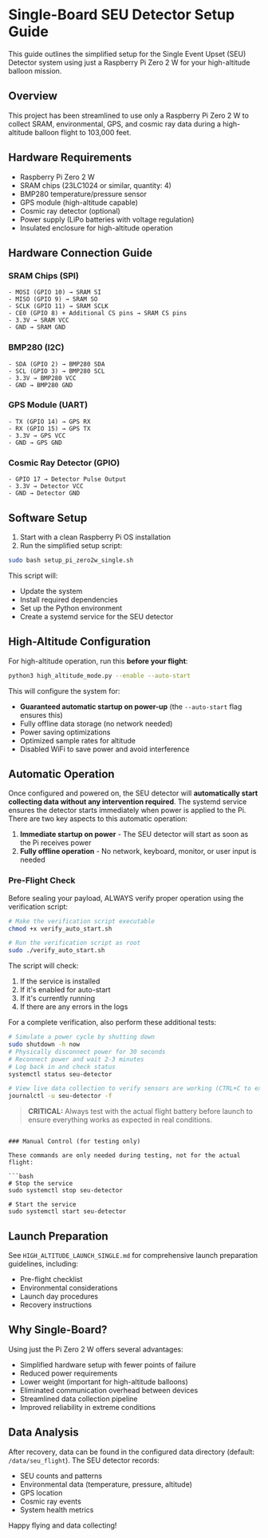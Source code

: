# Single-Board SEU Detector Setup Guide

This guide outlines the simplified setup for the Single Event Upset (SEU) Detector system using just a Raspberry Pi Zero 2 W for your high-altitude balloon mission.

## Overview

This project has been streamlined to use only a Raspberry Pi Zero 2 W to collect SRAM, environmental, GPS, and cosmic ray data during a high-altitude balloon flight to 103,000 feet.

## Hardware Requirements

- Raspberry Pi Zero 2 W
- SRAM chips (23LC1024 or similar, quantity: 4)
- BMP280 temperature/pressure sensor
- GPS module (high-altitude capable)
- Cosmic ray detector (optional)
- Power supply (LiPo batteries with voltage regulation)
- Insulated enclosure for high-altitude operation

## Hardware Connection Guide

### SRAM Chips (SPI)
```
- MOSI (GPIO 10) → SRAM SI
- MISO (GPIO 9) → SRAM SO
- SCLK (GPIO 11) → SRAM SCLK
- CE0 (GPIO 8) + Additional CS pins → SRAM CS pins
- 3.3V → SRAM VCC
- GND → SRAM GND
```

### BMP280 (I2C)
```
- SDA (GPIO 2) → BMP280 SDA
- SCL (GPIO 3) → BMP280 SCL
- 3.3V → BMP280 VCC
- GND → BMP280 GND
```

### GPS Module (UART)
```
- TX (GPIO 14) → GPS RX
- RX (GPIO 15) → GPS TX
- 3.3V → GPS VCC
- GND → GPS GND
```

### Cosmic Ray Detector (GPIO)
```
- GPIO 17 → Detector Pulse Output
- 3.3V → Detector VCC
- GND → Detector GND
```

## Software Setup

1. Start with a clean Raspberry Pi OS installation
2. Run the simplified setup script:

```bash
sudo bash setup_pi_zero2w_single.sh
```

This script will:
- Update the system
- Install required dependencies
- Set up the Python environment
- Create a systemd service for the SEU detector

## High-Altitude Configuration

For high-altitude operation, run this **before your flight**:

```bash
python3 high_altitude_mode.py --enable --auto-start
```

This will configure the system for:
- **Guaranteed automatic startup on power-up** (the `--auto-start` flag ensures this)
- Fully offline data storage (no network needed)
- Power saving optimizations
- Optimized sample rates for altitude
- Disabled WiFi to save power and avoid interference

## Automatic Operation

Once configured and powered on, the SEU detector will **automatically start collecting data without any intervention required**. The systemd service ensures the detector starts immediately when power is applied to the Pi. There are two key aspects to this automatic operation:

1. **Immediate startup on power** - The SEU detector will start as soon as the Pi receives power
2. **Fully offline operation** - No network, keyboard, monitor, or user input is needed

### Pre-Flight Check

Before sealing your payload, ALWAYS verify proper operation using the verification script:

```bash
# Make the verification script executable
chmod +x verify_auto_start.sh

# Run the verification script as root
sudo ./verify_auto_start.sh
```

The script will check:
1. If the service is installed
2. If it's enabled for auto-start
3. If it's currently running
4. If there are any errors in the logs

For a complete verification, also perform these additional tests:

```bash
# Simulate a power cycle by shutting down
sudo shutdown -h now
# Physically disconnect power for 30 seconds
# Reconnect power and wait 2-3 minutes
# Log back in and check status
systemctl status seu-detector

# View live data collection to verify sensors are working (CTRL+C to exit)
journalctl -u seu-detector -f
```

> **CRITICAL:** Always test with the actual flight battery before launch to ensure everything works as expected in real conditions.
```

### Manual Control (for testing only)

These commands are only needed during testing, not for the actual flight:

```bash
# Stop the service
sudo systemctl stop seu-detector

# Start the service
sudo systemctl start seu-detector
```

## Launch Preparation

See `HIGH_ALTITUDE_LAUNCH_SINGLE.md` for comprehensive launch preparation guidelines, including:
- Pre-flight checklist
- Environmental considerations
- Launch day procedures
- Recovery instructions

## Why Single-Board?

Using just the Pi Zero 2 W offers several advantages:
- Simplified hardware setup with fewer points of failure
- Reduced power requirements
- Lower weight (important for high-altitude balloons)
- Eliminated communication overhead between devices
- Streamlined data collection pipeline
- Improved reliability in extreme conditions

## Data Analysis

After recovery, data can be found in the configured data directory (default: `/data/seu_flight`). The SEU detector records:
- SEU counts and patterns
- Environmental data (temperature, pressure, altitude)
- GPS location
- Cosmic ray events
- System health metrics

Happy flying and data collecting!
